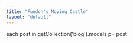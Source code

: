 ```yaml
---
title: "Fundon's Moving Castle"
layout: "default"
---
```


each post in getCollection('blog').models
  p= post
